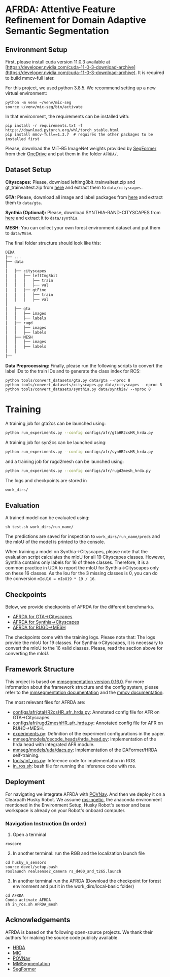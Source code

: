 # AFRDA: Attentive Feature Refinement for Domain Adaptive Semantic Segmentation

## Environment Setup

First, please install cuda version 11.0.3 available at [https://developer.nvidia.com/cuda-11-0-3-download-archive](https://developer.nvidia.com/cuda-11-0-3-download-archive). It is required to build mmcv-full later.

For this project, we used python 3.8.5. We recommend setting up a new virtual
environment:

```shell
python -m venv ~/venv/mic-seg
source ~/venv/mic-seg/bin/activate
```

In that environment, the requirements can be installed with:

```shell
pip install -r requirements.txt -f https://download.pytorch.org/whl/torch_stable.html
pip install mmcv-full==1.3.7  # requires the other packages to be installed first
```

Please, download the MiT-B5 ImageNet weights provided by [SegFormer](https://github.com/NVlabs/SegFormer?tab=readme-ov-file#training)
from their [OneDrive](https://connecthkuhk-my.sharepoint.com/:f:/g/personal/xieenze_connect_hku_hk/EvOn3l1WyM5JpnMQFSEO5b8B7vrHw9kDaJGII-3N9KNhrg?e=cpydzZ) and put them in the folder `AFRDA/`.

## Dataset Setup

**Cityscapes:** Please, download leftImg8bit_trainvaltest.zip and
gt_trainvaltest.zip from [here](https://www.cityscapes-dataset.com/downloads/)
and extract them to `data/cityscapes`.

**GTA:** Please, download all image and label packages from
[here](https://download.visinf.tu-darmstadt.de/data/from_games/) and extract
them to `data/gta`.

**Synthia (Optional):** Please, download SYNTHIA-RAND-CITYSCAPES from
[here](http://synthia-dataset.net/downloads/) and extract it to `data/synthia`.


**MESH**: You can collect your own forest environment dataset and put them to `data/MESH`. 

The final folder structure should look like this:
```bash 
DEDA
├── ...
├── data
│   
│   ├── cityscapes
│   │   ├── leftImg8bit
│   │   │   ├── train
│   │   │   ├── val
│   │   ├── gtFine
│   │   │   ├── train
│   │   │   ├── val
│  
│   ├── gta
│   │   ├── images
│   │   ├── labels
│   ├── rugd
│   │   ├── images
│   │   ├── labels
│   ├── MESH
│   │   ├── images
│   │   ├── labels
│   │ 
├── 
```

**Data Preprocessing:** Finally, please run the following scripts to convert the label IDs to the
train IDs and to generate the class index for RCS:

```shell
python tools/convert_datasets/gta.py data/gta --nproc 8
python tools/convert_datasets/cityscapes.py data/cityscapes --nproc 8
python tools/convert_datasets/synthia.py data/synthia/ --nproc 8
```
# Training
A training job for gta2cs can be launched using:
```bash
python run_experiments.py --config configs/afr/gtaHR2csHR_hrda.py
```
A training job for syn2cs can be launched using:
```bash
python run_experiments.py --config configs/afr/synHR2csHR_hrda.py
```
and a training job for rugd2mesh can be launched using:
```bash
python run_experiments.py --config configs/afr/rugd2mesh_hrda.py
```
The logs and checkpoints are stored in 
```bash 
work_dirs/
```
## Evaluation

A trained model can be evaluated using:

```shell
sh test.sh work_dirs/run_name/
```

The predictions are saved for inspection to
`work_dirs/run_name/preds`
and the mIoU of the model is printed to the console.

When training a model on Synthia→Cityscapes, please note that the
evaluation script calculates the mIoU for all 19 Cityscapes classes. However,
Synthia contains only labels for 16 of these classes. Therefore, it is a common
practice in UDA to report the mIoU for Synthia→Cityscapes only on these 16
classes. As the Iou for the 3 missing classes is 0, you can do the conversion
`mIoU16 = mIoU19 * 19 / 16`.

## Checkpoints

Below, we provide checkpoints of AFRDA for the different benchmarks.

* [AFRDA for GTA→Cityscapes](https://drive.google.com/file/d/14tnErcJmUShyQtzmTBLZ9BG_cRvGM4vV/view?usp=sharing)
* [AFRDA for Synthia→Cityscapes](https://drive.google.com/file/d/103tKPC72d_FNjyJcAromFBCGpoCfhxZM/view?usp=sharing)
* [AFRDA for RUGD→MESH](https://drive.google.com/file/d/1Iwm1Whm5hnxhAzv7mfvDRnHN5o58Ubnn/view?usp=sharing)

The checkpoints come with the training logs. Please note that: The logs provide the mIoU for 19 classes. For Synthia→Cityscapes, it is necessary to convert the mIoU to the 16 valid classes. Please, read the section above for converting the mIoU.

## Framework Structure

This project is based on [mmsegmentation version 0.16.0](https://github.com/open-mmlab/mmsegmentation/tree/v0.16.0).
For more information about the framework structure and the config system,
please refer to the [mmsegmentation documentation](https://mmsegmentation.readthedocs.io/en/latest/index.html)
and the [mmcv documentation](https://mmcv.readthedocs.ihttps://arxiv.org/abs/2007.08702o/en/v1.3.7/index.html).

The most relevant files for AFRDA are:

* [configs/afr/gtaHR2csHR_afr_hrda.py](configs/afr/gtaHR2csHR_afr_hrda.py):
  Annotated config file for AFR on GTA→Cityscapes.
* [configs/afr/rugd2meshHR_afr_hrda.py](configs/afr/rugdHR2meshHR_afr_hrda.py):
  Annotated config file for AFR on RUHD→MESH.
* [experiments.py](experiments.py):
  Definition of the experiment configurations in the paper.
* [mmseg/models/decode_heads/hrda_head.py](mmseg/models/decode_models/hrda_head.py):
  Implementation of the hrda head with integrated AFR module.
* [mmseg/models/uda/dacs.py](mmseg/models/uda/dacs.py):
  Implementation of the DAFormer/HRDA self-training.
* [tools/inf_ros.py](tools/inf_ros.py):
  Inference code for implementation in ROS.
* [in_ros.sh](in_ros.sh):
  bash file for running the inference code with ros.
## Deployment
For navigating we integrate AFRDA with [POVNav](https://github.com/Dpushp/POVNav). And then we deploy it on a Clearpath Husky Robot. We assume [ros-noetic]([https://github.com/lhoyer/MIC](https://wiki.ros.org/noetic/Installation/Ubuntu)), the anaconda environment mentioned in the Environment Setup, Husky Robot's sensor and base workspace is already on your Robot's onboard computer.

### Navigation Instruction (In order)
1. Open a terminal
```shell
roscore
```
2. In another terminal: run the RGB and the localization launch file
 ```shell 
cd husky_n_sensors
source devel/setup.bash
roslaunch realsense2_camera rs_d400_and_t265.launch

```
3. In another terminal run the AFRDA (Download the checkpoint for forest environment and put it in the work_dirs/local-basic folder)
```shell 
cd AFRDA
Conda activate AFRDA
sh in_ros.sh AFRDA_mesh

```





## Acknowledgements

AFRDA is based on the following open-source projects. We thank their
authors for making the source code publicly available.

* [HRDA](https://github.com/lhoyer/HRDA)
* [MIC](https://github.com/lhoyer/MIC)
* [POVNav](https://github.com/Dpushp/POVNav)
* [MMSegmentation](https://github.com/open-mmlab/mmsegmentation)
* [SegFormer](https://github.com/NVlabs/SegFormer)
